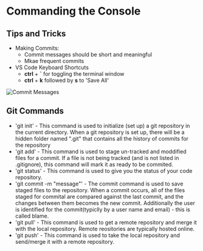 # Commanding the Console

## Tips and Tricks

- Making Commits:
    - Commit messages should be short and meaningful
    - Mkae frequent commits
- VS Code Keyboard Shortcuts
    - **ctrl** + **`** for toggling the terminal window
    - **ctrl** + **k** followed by **s** to 'Save All'

![Commit Messages](https://imgs.xkcd.com/comics/git_commit.png)

## Git Commands

- 'git init' - This command is used to initialize (set up) a git repository in the current directory. When a git repository is set up, there will be a hidden folder named ".git" that contains all the history of commits for the repository
- 'git add' - This command is used to stage un-tracked and moddified files for a commit. If a file is not being tracked (and is not listed in .gitignore), this command will mark it as ready to be commited.
- 'git status' - This command is used to give you the status of your code repository.
- 'git commit -m "message"' - The commit command is used to save staged files to the repository. When a commit occurs, all of the files staged for commital are compared against the last commit, and the changes between them becomes the new commit. Additionally the user is identified for the commit(typiclly by a user name and email) - this is called blame.
- 'git pull' - This command is used to get a remote repository and merge it with the local repository. Remote reositories are typically hosted online.
- 'git push' - This command is used to take the local repository and send/merge it with a remote repository.
